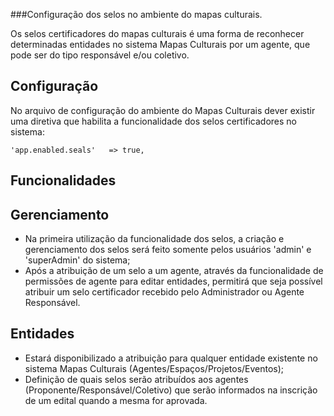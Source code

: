 ###Configuração dos selos no ambiente do mapas culturais.

Os selos certificadores do mapas culturais é uma forma de reconhecer determinadas entidades no sistema Mapas Culturais por um agente, que pode ser do tipo responsável e/ou coletivo.

Configuração
---------------

No arquivo de configuração do ambiente do Mapas Culturais dever existir uma diretiva que habilita a funcionalidade dos selos certificadores no sistema:
```
'app.enabled.seals'   => true,
```
Funcionalidades
---------------
## Gerenciamento
* Na primeira utilização da  funcionalidade dos selos, a criação e gerenciamento dos selos será feito somente pelos usuários 'admin' e 'superAdmin' do sistema;
* Após a atribuição de um selo a um agente, através da funcionalidade de permissões de agente para editar entidades, permitirá que seja possível atribuir um selo certificador recebido pelo Administrador ou Agente Responsável.

## Entidades
* Estará disponibilizado a atribuição para qualquer entidade existente no sistema Mapas Culturais (Agentes/Espaços/Projetos/Eventos);
* Definição de quais selos serão atribuídos aos agentes (Proponente/Responsável/Coletivo) que serão informados na inscrição de um edital quando a mesma for aprovada.


